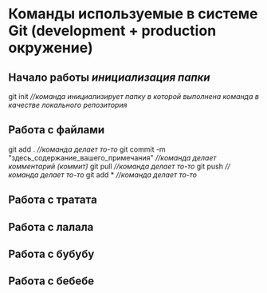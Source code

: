 Команды используемые в системе Git (development + production окружение)
=======================================================================



Начало работы *инициализация папки* 
-----------------------------------
  git init *//команда инициализирует папку в которой выполнена команда в качестве локального репозитория*
  
  

Работа с файлами 
----------------

  git add . *//команда делает то-то*
  git commit -m "здесь_содержание_вашего_примечания" *//команда делает комментарий (коммит)*
  git pull *//команда делает то-то*
  git push *//команда делает то-то*
  git add * *//команда делает то-то*



Работа с тратата 
----------------




Работа с лалала 
----------------

Работа с бубубу 
----------------

Работа с бебебе 
----------------
